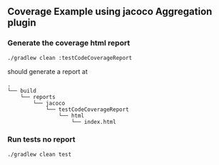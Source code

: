 ## Coverage Example using jacoco Aggregation plugin

### Generate the coverage html report

```bash
./gradlew clean :testCodeCoverageReport
```

should generate a report at

```text
.
└── build
    └── reports
        └── jacoco
            └── testCodeCoverageReport
                └── html
                    └── index.html
```

### Run tests no report

```bash
./gradlew clean test
```